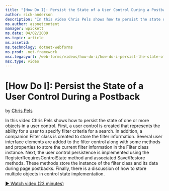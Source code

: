 ```yaml
---
title: "[How Do I]: Persist the State of a User Control During a Postback | Microsoft Docs"
author: rick-anderson
description: "In this video Chris Pels shows how to persist the state of one or more objects in a user control. First, a user control is created that represents the abilit..."
ms.author: aspnetcontent
manager: wpickett
ms.date: 04/02/2009
ms.topic: article
ms.assetid: 
ms.technology: dotnet-webforms
ms.prod: .net-framework
msc.legacyurl: /web-forms/videos/how-do-i/how-do-i-persist-the-state-of-a-user-control-during-a-postback
msc.type: video
---
```

[How Do I]: Persist the State of a User Control During a Postback
====================
by [Chris Pels](https://twitter.com/chrispels)

In this video Chris Pels shows how to persist the state of one or more objects in a user control. First, a user control is created that represents the ability for a user to specify filter criteria for a search. In addition, a companion Filter class is created to store the filter information. Several user interface elements are added to the filter control along with some methods and properties to store the current filter information in the Filter class instance. Next, the user control persistence is implemented using the RegisterRequiresControlState method and associated Save/Restore methods. These methods store the instance of the filter class and its data during page postbacks. Finally, there is a discussion of how to store multiple objects in control state implementation.

[&#9654; Watch video (23 minutes)](https://channel9.msdn.com/Blogs/ASP-NET-Site-Videos/how-do-i-persist-the-state-of-a-user-control-during-a-postback)